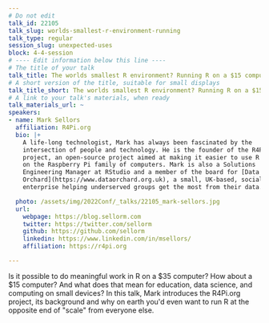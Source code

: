 ```yaml
---
# Do not edit
talk_id: 22105
talk_slug: worlds-smallest-r-environment-running
talk_type: regular
session_slug: unexpected-uses
block: 4-4-session
# ---- Edit information below this line ----
# The title of your talk
talk_title: The worlds smallest R environment? Running R on a $15 computer.
# A short version of the title, suitable for small displays
talk_title_short: The worlds smallest R environment? Running R on a $15 computer.
# A link to your talk's materials, when ready
talk_materials_url: ~
speakers:
- name: Mark Sellors
  affiliation: R4Pi.org
  bio: |+
    A life-long technologist, Mark has always been fascinated by the
    intersection of people and technology. He is the founder of the R4Pi
    project, an open-source project aimed at making it easier to use R
    on the Raspberry Pi family of computers. Mark is also a Solutions
    Engineering Manager at RStudio and a member of the board for [Data
    Orchard](https://www.dataorchard.org.uk), a small, UK-based, social
    enterprise helping underserved groups get the most from their data.

  photo: /assets/img/2022Conf/_talks/22105_mark-sellors.jpg
  url:
    webpage: https://blog.sellorm.com
    twitter: https://twitter.com/sellorm
    github: https://github.com/sellorm
    linkedin: https://www.linkedin.com/in/msellors/
    affiliation: https://r4pi.org

---
```


<!-- ABSTRACT ----
Please write abstract below. You may use simple markdown (links, code style, bold, italics)
-->

Is it possible to do meaningful work in R on a $35 computer? How about a $15
computer? And what does that mean for education, data science, and computing
on small devices? In this talk, Mark introduces the R4Pi.org project, its
background and why on earth you'd even want to run R at the opposite end of
"scale" from everyone else.
